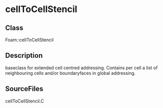 # cellToCellStencil 
## Class
Foam::cellToCellStencil

## Description
baseclass for extended cell centred addressing. Contains per cell a
list of neighbouring cells and/or boundaryfaces in global addressing.

## SourceFiles
cellToCellStencil.C

